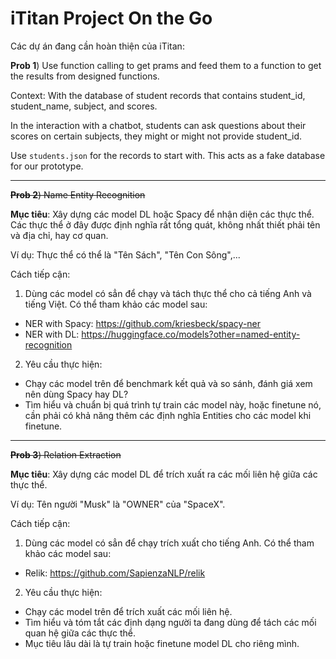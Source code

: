 # iTitan Project On the Go


Các dự án đang cần hoàn thiện của iTitan:

**Prob 1**) Use function calling to get prams and feed them to a function to get the results from designed functions.

Context: With the database of student records that contains student_id, student_name, subject, and scores.

In the interaction with a chatbot, students can ask questions about their scores on certain subjects, they might or might not provide student_id.

Use `students.json` for the records to start with. This acts as a fake database for our prototype.

---

~~**Prob 2**) Name Entity Recognition~~

**Mục tiêu**: Xây dựng các model DL hoặc Spacy để nhận diện các thực thể. Các thực thể ở đây được định nghĩa rất tổng quát, không nhất thiết phải tên và địa chỉ, hay cơ quan.

Ví dụ: Thực thể có thể là "Tên Sách", "Tên Con Sông",...

Cách tiếp cận:

1) Dùng các model có sẳn để chạy và tách thực thể cho cả tiếng Anh và tiếng Việt. Có thể tham khảo các model sau:
* NER with Spacy: https://github.com/kriesbeck/spacy-ner
* NER with DL: https://huggingface.co/models?other=named-entity-recognition

2) Yêu cầu thực hiện:
* Chạy các model trên để benchmark kết quả và so sánh, đánh giá xem nên dùng Spacy hay DL?
* Tìm hiểu và chuẩn bị quá trình tự train các model này, hoặc finetune nó, cần phải có khả năng thêm các định nghĩa Entities cho các model khi finetune.

---

~~**Prob 3**) Relation Extraction~~

**Mục tiêu**: Xây dựng các model DL để trích xuất ra các mối liên hệ giữa các thực thể.

Ví dụ: Tên người "Musk" là "OWNER" của "SpaceX".

Cách tiếp cận:

1) Dùng các model có sẳn để chạy trích xuất cho tiếng Anh. Có thể tham khảo các model sau:
* Relik: https://github.com/SapienzaNLP/relik

2) Yêu cầu thực hiện:
* Chạy các model trên để trích xuất các mối liên hệ.
* Tìm hiểu và tóm tắt các định dạng người ta đang dùng để  tách các mối quan hệ giữa các thực thể.
* Mục tiêu lâu dài là tự train hoặc finetune model DL cho riêng mình.







